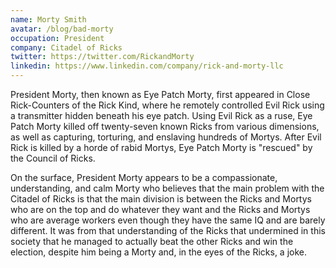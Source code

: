 ```yaml
---
name: Morty Smith
avatar: /blog/bad-morty
occupation: President
company: Citadel of Ricks
twitter: https://twitter.com/RickandMorty
linkedin: https://www.linkedin.com/company/rick-and-morty-llc
---
```


President Morty, then known as Eye Patch Morty, first appeared in Close Rick-Counters of the Rick Kind, where he remotely controlled Evil Rick using a transmitter hidden beneath his eye patch. Using Evil Rick as a ruse, Eye Patch Morty killed off twenty-seven known Ricks from various dimensions, as well as capturing, torturing, and enslaving hundreds of Mortys. After Evil Rick is killed by a horde of rabid Mortys, Eye Patch Morty is "rescued" by the Council of Ricks.

On the surface, President Morty appears to be a compassionate, understanding, and calm Morty who believes that the main problem with the Citadel of Ricks is that the main division is between the Ricks and Mortys who are on the top and do whatever they want and the Ricks and Mortys who are average workers even though they have the same IQ and are barely different. It was from that understanding of the Ricks that undermined in this society that he managed to actually beat the other Ricks and win the election, despite him being a Morty and, in the eyes of the Ricks, a joke. 